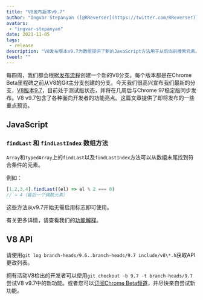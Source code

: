 ```yaml
---
title: "V8发布版本v9.7"
author: "Ingvar Stepanyan ([@RReverser](https://twitter.com/RReverser))"
avatars: 
 - "ingvar-stepanyan"
date: 2021-11-05
tags: 
 - release
description: "V8发布版本v9.7为数组提供了新的JavaScript方法用于从后向前搜索元素。"
tweet: ""
---
```

每四周，我们都会根据[发布流程](https://v8.dev/docs/release-process)创建一个新的V8分支。每个版本都是在Chrome Beta里程碑之前从V8的Git主分支创建的分支。今天我们很高兴宣布我们最新的分支，[V8版本9.7](https://chromium.googlesource.com/v8/v8.git/+log/branch-heads/9.7)，目前处于测试版状态，并将在几周后与Chrome 97稳定版同步发布。V8 v9.7包含了各种面向开发者的功能亮点。这篇文章提供了即将发布的一些重点预览。

<!--truncate-->
## JavaScript

### `findLast` 和 `findLastIndex` 数组方法

`Array`和`TypedArray`上的`findLast`以及`findLastIndex`方法可以从数组末尾找到符合条件的元素。

例如：

```js
[1,2,3,4].findLast((el) => el % 2 === 0)
// → 4（最后一个偶数元素）
```

这些方法从v9.7开始无需启用标志即可使用。

有关更多详情，请查看我们的[功能解释](https://v8.dev/features/finding-in-arrays#finding-elements-from-the-end)。

## V8 API

请使用`git log branch-heads/9.6..branch-heads/9.7 include/v8\*.h`获取API更改列表。

拥有活动V8检出的开发者可以使用`git checkout -b 9.7 -t branch-heads/9.7`尝试V8 v9.7中的新功能。或者您可以[订阅Chrome Beta频道](https://www.google.com/chrome/browser/beta.html)，并尽快亲自尝试新功能。
